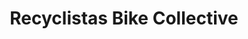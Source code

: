 ---
title: "Recyclistas Bike Collective"
url: /victoria/recyclistas-bike-collective/
shop: bicycle
---